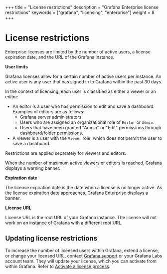 +++
title = "License restrictions"
description = "Grafana Enterprise license restrictions"
keywords = ["grafana", "licensing", "enterprise"]
weight = 8
+++

# License restrictions

Enterprise licenses are limited by the number of active users, a license expiration date, and the URL of the Grafana instance.

**User limits**

Grafana licenses allow for a certain number of active users per instance. An active user is any user that has signed in to Grafana within the past 30 days.

In the context of licensing, each user is classified as either a viewer or an editor:

- An editor is a user who has permission to edit and save a dashboard. Examples of editors are as follows:
    - Grafana server administrators.
    - Users who are assigned an organizational role of `Editor` or `Admin`.
    - Users that have been granted "Admin" or "Edit" permissions through [dashboard/folder permissions](https://grafana.com/docs/grafana/latest/permissions/dashboard_folder_permissions/).     
- A viewer is a user with the `Viewer` role, which does not permit the user to save a dashboard.

Restrictions are applied separately for viewers and editors.

When the number of maximum active viewers or editors is reached, Grafana displays a warning banner.

**Expiration date**

The license expiration date is the date when a license is no longer active. As the license expiration date approaches, Grafana Enterprise displays a banner.

**License URL**

License URL is the root URL of your Grafana instance. The license will not work on an instance of Grafana with a different root URL.

## Updating license restrictions

To increase the number of licensed users within Grafana, extend a license, or change your licensed URL, contact [Grafana support](https://grafana.com/profile/org#support) or your Grafana Labs account team. They will update your license, which you can activate from within Grafana. Refer to [Activate a license process](https://grafana.com/docs/grafana/latest/enterprise/activate-license/).

